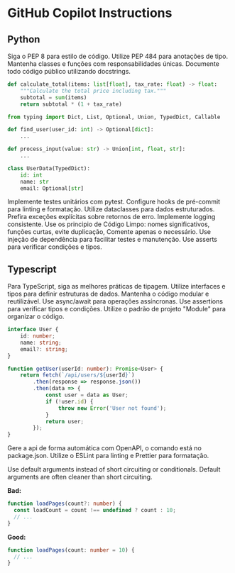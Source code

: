 # GitHub Copilot Instructions
## Python
Siga o PEP 8 para estilo de código. Utilize PEP 484 para anotações de tipo. Mantenha classes e funções com responsabilidades únicas. Documente todo código público utilizando docstrings.

```python
def calculate_total(items: list[float], tax_rate: float) -> float:
    """Calculate the total price including tax."""
    subtotal = sum(items)
    return subtotal * (1 + tax_rate)
```

```python
from typing import Dict, List, Optional, Union, TypedDict, Callable

def find_user(user_id: int) -> Optional[dict]:
    ...

def process_input(value: str) -> Union[int, float, str]:
    ...

class UserData(TypedDict):
    id: int
    name: str
    email: Optional[str]
```

Implemente testes unitários com pytest. Configure hooks de pré-commit para linting e formatação.  Utilize dataclasses para dados estruturados. Prefira exceções explícitas sobre retornos de erro. Implemente logging consistente.
Use os principio de Código Limpo: nomes significativos, funções curtas, evite duplicação, Comente apenas o necessário. Use injeção de dependência para facilitar testes e manutenção.
Use asserts para verificar condições e tipos.

## Typescript
Para TypeScript, siga as melhores práticas de tipagem. Utilize interfaces e tipos para definir estruturas de dados. Mantenha o código modular e reutilizável. Use async/await para operações assíncronas. Use assertions para verificar tipos e condições. Utilize o padrão de projeto "Module" para organizar o código.

```typescript
interface User {
    id: number;
    name: string;
    email?: string;
}

function getUser(userId: number): Promise<User> {
    return fetch(`/api/users/${userId}`)
        .then(response => response.json())
        .then(data => {
            const user = data as User;
            if (!user.id) {
                throw new Error('User not found');
            }
            return user;
        });
}
```

Gere a api de forma automática com OpenAPI, o comando está no package.json. Utilize o ESLint para linting e Prettier para formatação.

Use default arguments instead of short circuiting or conditionals. Default arguments are often cleaner than short circuiting.

**Bad:**

```ts
function loadPages(count?: number) {
  const loadCount = count !== undefined ? count : 10;
  // ...
}
```

**Good:**

```ts
function loadPages(count: number = 10) {
  // ...
}
```
